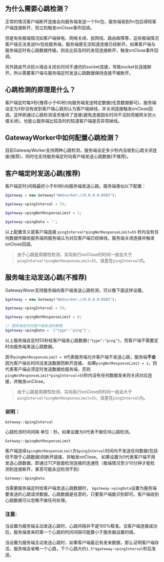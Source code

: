 ## 为什么需要心跳检测？
正常的情况客户端断开连接会向服务端发送一个fin包，服务端收到fin包后得知客户端连接断开，则立刻触发onClose事件回调。

但是有些极端情况如客户端掉电、网络关闭、拔网线、路由故障等，这些极端情况客户端无法发送fin包给服务端，服务端便无法知道连接已经断开。如果客户端与服务端定时有心跳数据传输，则会比较及时的发现连接断开，触发onClose事件回调。

另外路由节点防火墙会关闭长时间不通讯的socket连接，导致socket长连接断开。所以需要客户端与服务端定时发送心跳数据保持连接不被断开。


## 心跳检测的原理是什么？
客户端定时每X秒(推荐小于60秒)向服务端发送特定数据(任意数据都可)，服务端设定为X秒没有收到客户端心跳则认为客户端掉线，并关闭连接触发onClose回调。这样即通过心跳检测请求维持了连接(避免连接因长时间不活跃而被网关防火墙关闭)，也能让服务端比较及时的知道客户端是否异常掉线。

## GatewayWorker中如何配置心跳检测？
目前GatewayWorker支持两种心跳检测，服务端设定多少秒内没收到心跳关闭连接(推荐)，同时也支持服务端定时向客户端发送心跳数据(不推荐)。

## 客户端定时发送心跳(推荐)

客户端定时(间隔最好小于60秒)向服务端发送心跳。服务端类似以下配置：
```php
$gateway = new Gateway("Websocket://0.0.0.0:8585");

$gateway->pingInterval = 55;

$gateway->pingNotResponseLimit = 1;

$gateway->pingData = '';
```

以上配置含义是客户端连接 ```pingInterval*pingNotResponseLimit=55``` 秒内没有任何数据传输给服务端则服务端认为对应客户端已经掉线，服务端关闭连接并触发onClose回调。

> 由于心跳是周期性检测，实际执行onClose的时间一般会大于`pingInterval*pingNotResponseLimit=55`，误差在`pingInterval`内。

## 服务端主动发送心跳(不推荐)
GatewayWorer支持服务端向客户端发送心跳检测，可以像下面这样设置。
```php
$gateway = new Gateway("Websocket://0.0.0.0:8585");

$gateway->pingInterval = 55;

$gateway->pingNotResponseLimit = 0;

// 服务端定时向客户端发送的数据
$gateway->pingData = '{"type":"ping"}';
```

以上服务端会定时55秒给客户端发心跳数据```{"type":"ping"}```，而客户端不需要定时向服务端发送心跳数据。

其中```pingNotResponseLimit = 0```代表服务端允许客户端不发送心跳，服务端**不会**因为客户端长时间没发送数据而断开连接。
如果```pingNotResponseLimit = 1```，则代表客户端必须定时发送数据给服务端，否则```pingNotResponseLimit*pingInterval=55```秒内没有任何数据发来则关闭对应连接，并触发onClose。

> 由于心跳是周期性检测，实际执行onClose的时间一般会大于`pingInterval*pingNotResponseLimit=55`，误差在`pingInterval`内。

### 说明：

 ``` Gateway::$pingInterval ```

心跳检测时间间隔 单位：秒。如果设置为0代表不做任何心跳检测。


 ``` Gateway::$pingNotResponseLimit ```

客户端连续```$pingNotResponseLimit```次```$pingInterval```时间内不发送任何数据(包括但不限于心跳数据)则断开链接，并触发onClose。
如果设置为0代表客户端不用发送心跳数据，即通过TCP层面检测连接的连通性（极端情况至少10分钟才能检测到连接断开，甚至可能永远检测不到）

 ``` Gateway::$pingData ```

当需要服务端定时给客户端发送心跳数据时， ``` $gateway->pingData ```设置为服务端要发送的心跳请求数据，心跳数据是任意的，只要客户端能识别即可。客户端收到心跳数据可以忽略不做任何处理。

### 注意:

当设置为服务端主动发送心跳时，心跳间隔并不是100%精准。当客户端连接成功后，服务端发来的第一个心跳的时间间隔可能要小于服务器设置的值。

当设置为服务端主动发送心跳时，如果客户端最近有发来数据，那么证明客户端存活，服务端会省略一个心跳，下个心跳大约```1.5*$gateway->pingInterval```秒后发送。




